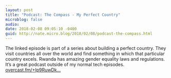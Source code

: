 ```yaml
---
layout: post
title: "Podcast: The Compass - My Perfect Country"
microblog: false
audio: 
date: 2018-02-08 09:05:10 -0400
guid: http://nate.micro.blog/2018/02/08/podcast-the-compass.html
---
```

The linked episode is part of a series about building a perfect country. They visit countries all over the world and find something in which that particular country excels. Rwanda has amazing gender equality laws and regulations. It’s a great podcast outside of my normal tech episodes. [overcast.fm/+Ip9RuwDk...](https://overcast.fm/+Ip9RuwDkg) 

